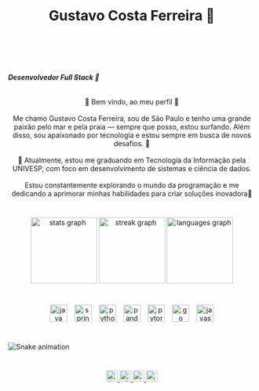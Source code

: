 <br clear="both">

<h1 align="center">Gustavo Costa Ferreira 🪸</h1>

###

<br clear="both">

<h5 align="center"></h5>

###

<br clear="both">

***<h6 align="left">Desenvolvedor Full Stack 🦀</h6>***

<h5 align="left"></h5>

###

<p align="center">🐡 Bem vindo, ao meu perfil 🐠<br><br>Me chamo Gustavo Costa Ferreira, sou de São Paulo e tenho uma grande paixão pelo mar e pela praia — sempre que posso, estou surfando. Além disso, sou apaixonado por tecnologia e estou sempre em busca de novos desafios. 🪸<br><br>🌊 Atualmente, estou me graduando em Tecnologia da Informação pela UNIVESP, com foco em desenvolvimento de sistemas e ciência de dados.<br><br>Estou constantemente explorando o mundo da programação e me dedicando a aprimorar minhas habilidades para criar soluções inovadora🐚</p>

###

<br clear="both">

<div align="center">
  <img src="https://github-readme-stats.vercel.app/api?username=GustavoCFerreira&hide_title=false&hide_rank=false&show_icons=true&include_all_commits=true&count_private=true&disable_animations=false&theme=swift&locale=pt-br&hide_border=false" height="135" alt="stats graph"  />
  <img src="https://streak-stats.demolab.com?user=GustavoCFerreira&locale=pt-br&mode=weekly&theme=swift&hide_border=false&border_radius=5&date_format=j%20M%5B%20Y%5D" height="135" alt="streak graph"  />
  <img src="https://github-readme-stats.vercel.app/api/top-langs?username=GustavoCFerreira&locale=pt-br&hide_title=false&layout=compact&card_width=320&langs_count=5&theme=swift&hide_border=false" height="135" alt="languages graph"  />
</div>

###

<br clear="both">

<div align="center">
  <img src="https://skillicons.dev/icons?i=java" height="35" alt="java logo"  />
  <img width="7" />
  <img src="https://img.shields.io/badge/Spring-6DB33F?logo=spring&logoColor=black&style=for-the-badge" height="35" alt="spring logo"  />
  <img width="7" />
  <img src="https://img.shields.io/badge/Python-3776AB?logo=python&logoColor=white&style=for-the-badge" height="35" alt="python logo"  />
  <img width="7" />
  <img src="https://img.shields.io/badge/pandas-150458?logo=pandas&logoColor=white&style=for-the-badge" height="35" alt="pandas logo"  />
  <img width="7" />
  <img src="https://img.shields.io/badge/PyTorch-EE4C2C?logo=pytorch&logoColor=white&style=for-the-badge" height="35" alt="pytorch logo"  />
  <img width="7" />
  <img src="https://img.shields.io/badge/Go-00ADD8?logo=go&logoColor=white&style=for-the-badge" height="35" alt="go logo"  />
  <img width="7" />
  <img src="https://img.shields.io/badge/JavaScript-F7DF1E?logo=javascript&logoColor=black&style=for-the-badge" height="35" alt="javascript logo"  />
</div>

###

<br clear="both">

<img src="https://raw.githubusercontent.com/GustavoCFerreira/GustavoCFerreira/output/snake.svg" alt="Snake animation" />

###

<br clear="both">

<div align="center">
  <a href="https://www.linkedin.com/in/gustavo-costa-ferreira-b3124b325/" target="_blank">
    <img src="https://img.shields.io/static/v1?message=LinkedIn&logo=linkedin&label=&color=0077B5&logoColor=white&labelColor=&style=for-the-badge" height="23" alt="linkedin logo"  />
  </a>
  <a href="https://discordapp.com/users/gucostaf" target="_blank">
    <img src="https://img.shields.io/static/v1?message=Discord&logo=discord&label=&color=7289DA&logoColor=white&labelColor=&style=for-the-badge" height="23" alt="discord logo"  />
  </a>
  <a href="guguhcosta@gmail.com" target="_blank">
    <img src="https://img.shields.io/static/v1?message=Gmail&logo=gmail&label=&color=D14836&logoColor=white&labelColor=&style=for-the-badge" height="23" alt="gmail logo"  />
  </a>
  <a href="gustavocostaferreira@outlook.com.br" target="_blank">
    <img src="https://img.shields.io/static/v1?message=Outlook&logo=microsoft-outlook&label=&color=0078D4&logoColor=white&labelColor=&style=for-the-badge" height="23" alt="microsoft-outlook logo"  />
  </a>
</div>

###
